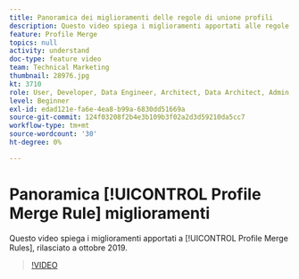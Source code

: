```yaml
---
title: Panoramica dei miglioramenti delle regole di unione profili
description: Questo video spiega i miglioramenti apportati alle regole di unione profili, rilasciati a ottobre 2019.
feature: Profile Merge
topics: null
activity: understand
doc-type: feature video
team: Technical Marketing
thumbnail: 28976.jpg
kt: 3710
role: User, Developer, Data Engineer, Architect, Data Architect, Admin, Leader
level: Beginner
exl-id: edad121e-fa6e-4ea8-b99a-6830dd51669a
source-git-commit: 124f03208f2b4e3b109b3f02a2d3d59210da5cc7
workflow-type: tm+mt
source-wordcount: '30'
ht-degree: 0%

---
```


# Panoramica [!UICONTROL Profile Merge Rule] miglioramenti

Questo video spiega i miglioramenti apportati a [!UICONTROL Profile Merge Rules], rilasciato a ottobre 2019.

>[!VIDEO](https://video.tv.adobe.com/v/28976/?quality=12)
